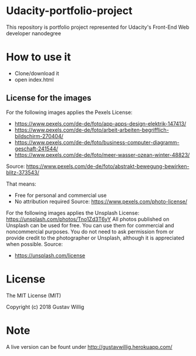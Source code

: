 # Udacity-portfolio-project
This repository is portfolio project represented for Udacity's Front-End Web developer nanodegree

# How to use it
* Clone/download it
* open index.html


## License for the images
For the following images applies the Pexels License:
* https://www.pexels.com/de-de/foto/app-apps-design-elektrik-147413/  &nbsp;
* https://www.pexels.com/de-de/foto/arbeit-arbeiten-begrifflich-bildschirm-270404/
* https://www.pexels.com/de-de/foto/business-computer-diagramm-geschaft-241544/
* https://www.pexels.com/de-de/foto/meer-wasser-ozean-winter-48823/

Source: https://www.pexels.com/de-de/foto/abstrakt-bewegung-bewirken-blitz-373543/

That means:
 * Free for personal and commercial use
 * No attribution required
 Source: https://www.pexels.com/photo-license/ 
 
 For the following images applies the Unsplash License:
 https://unsplash.com/photos/Tno1Zd3T6yY
 All photos published on Unsplash can be used for free. 
 You can use them for commercial and noncommercial purposes. 
 You do not need to ask permission from or provide credit to 
 the photographer or Unsplash, although it is appreciated when possible.
 Source: 
 * https://unsplash.com/license

# License
The MIT License (MIT)

Copyright (c) 2018 Gustav Willig


# Note
A live version can be fount under http://gustavwillig.herokuapp.com/
